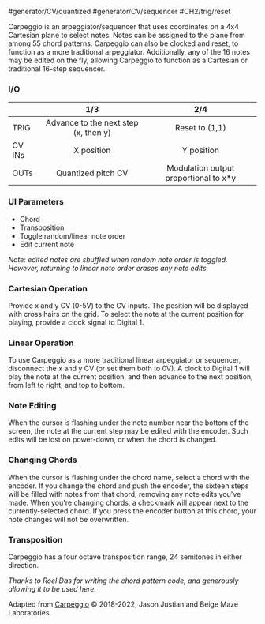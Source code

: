 #generator/CV/quantized #generator/CV/sequencer #CH2/trig/reset

Carpeggio is an arpeggiator/sequencer that uses coordinates on a 4x4 Cartesian plane to select notes. Notes can be assigned to the plane from among 55 chord patterns. Carpeggio can also be clocked and reset, to function as a more traditional arpeggiator. Additionally, any of the 16 notes may be edited on the fly, allowing Carpeggio to function as a Cartesian or traditional 16-step sequencer.

### I/O

|        |                 1/3                  |                  2/4                  |
| ------ | :----------------------------------: | :-----------------------------------: |
| TRIG   | Advance to the next step (x, then y) |            Reset to (1,1)             |
| CV INs |              X position              |              Y position               |
| OUTs   |          Quantized pitch CV          | Modulation output proportional to x*y |

### UI Parameters
* Chord
* Transposition
* Toggle random/linear note order
* Edit current note

_Note: edited notes are shuffled when random note order is toggled. However, returning to linear note order erases any note edits._

### Cartesian Operation
Provide x and y CV (0-5V) to the CV inputs. The position will be displayed with cross hairs on the grid. To select the note at the current position for playing, provide a clock signal to Digital 1.

### Linear Operation
To use Carpeggio as a more traditional linear arpeggiator or sequencer, disconnect the x and y CV (or set them both to 0V). A clock to Digital 1 will play the note at the current position, and then advance to the next position, from left to right, and top to bottom.

### Note Editing
When the cursor is flashing under the note number near the bottom of the screen, the note at the current step may be edited with the encoder. Such edits will be lost on power-down, or when the chord is changed.

### Changing Chords
When the cursor is flashing under the chord name, select a chord with the encoder. If you change the chord and push the encoder, the sixteen steps will be filled with notes from that chord, removing any note edits you've made. When you're changing chords, a checkmark will appear next to the currently-selected chord. If you press the encoder button at this chord, your note changes will not be overwritten.

### Transposition
Carpeggio has a four octave transposition range, 24 semitones in either direction.


_Thanks to Roel Das for writing the chord pattern code, and generously allowing it to be used here._

Adapted from [Carpeggio](https://github.com/Chysn/O_C-HemisphereSuite/wiki/Carpeggio-Cartesian-Arpeggiator) © 2018-2022, Jason Justian and Beige Maze Laboratories. 